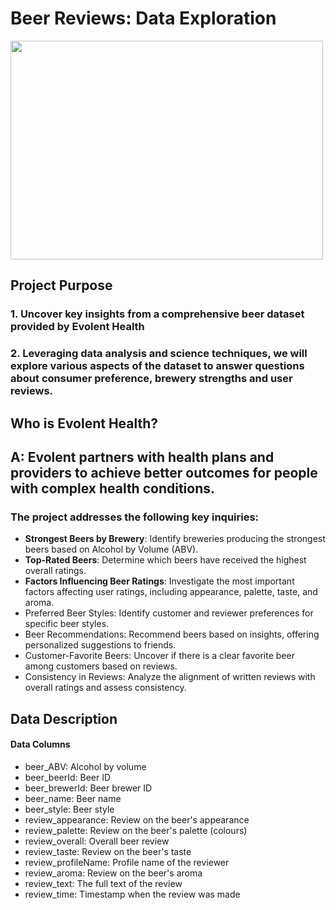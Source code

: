 # Beer Reviews: Data Exploration

<img src = "https://media.giphy.com/media/t2sKa4JKNW9DawxAYi/giphy.gif" width = "500" height = "350"/>

## Project Purpose

### 1. Uncover key insights from a comprehensive beer dataset provided by Evolent Health
### 2. Leveraging data analysis and science techniques, we will explore various aspects of the dataset to answer questions about consumer preference, brewery strengths and user reviews.

## Who is Evolent Health?
## A: Evolent partners with health plans and providers to achieve better outcomes for people with complex health conditions. 

### The project addresses the following key inquiries:

+ __Strongest Beers by Brewery__: Identify breweries producing the strongest beers based on Alcohol by Volume (ABV).
+ __Top-Rated Beers__: Determine which beers have received the highest overall ratings.
+ __Factors Influencing Beer Ratings__: Investigate the most important factors affecting user ratings, including appearance, palette, taste, and aroma.
+ Preferred Beer Styles: Identify customer and reviewer preferences for specific beer styles.
+ Beer Recommendations: Recommend beers based on insights, offering personalized suggestions to friends.
+ Customer-Favorite Beers: Uncover if there is a clear favorite beer among customers based on reviews.
+ Consistency in Reviews: Analyze the alignment of written reviews with overall ratings and assess consistency.

## Data Description
#### Data Columns

+ beer_ABV: Alcohol by volume
+ beer_beerId: Beer ID
+ beer_brewerId: Beer brewer ID
+ beer_name: Beer name
+ beer_style: Beer style
+ review_appearance: Review on the beer's appearance
+ review_palette: Review on the beer's palette (colours)
+ review_overall: Overall beer review
+ review_taste: Review on the beer's taste
+ review_profileName: Profile name of the reviewer
+ review_aroma: Review on the beer's aroma
+ review_text: The full text of the review
+ review_time: Timestamp when the review was made

  
